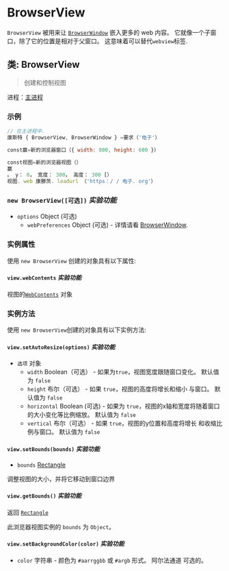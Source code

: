 # BrowserView

`BrowserView` 被用来让 [`BrowserWindow`](browser-window.md) 嵌入更多的 web 内容。 它就像一个子窗口，除了它的位置是相对于父窗口。 这意味着可以替代`webview`标签.

## 类: BrowserView

> 创建和控制视图

进程：[主进程](../glossary.md#main-process)

### 示例

```javascript
// 在主进程中.
康斯特 { BrowserView, BrowserWindow } =要求（'电子'）

const赢=新的浏览器窗口（{ width: 800, height: 600 }）

const视图=新的浏览器视图（）
赢
。 y： 0， 宽度： 300， 高度： 300 [）
视图. web 康滕茨. loadurl （'https：/ / 电子. org'）
```

### `new BrowserView([可选])` _实验功能_

* `options` Object (可选)
  * `webPreferences` Object (可选) - 详情请看 [BrowserWindow](browser-window.md).

### 实例属性

使用 `new BrowserView` 创建的对象具有以下属性:

#### `view.webContents` _实验功能_

视图的[`WebContents`](web-contents.md) 对象

### 实例方法

使用 `new BrowserView`创建的对象具有以下实例方法:

#### `view.setAutoResize(options)` _实验功能_

* `选项` 对象
  * `width` Boolean（可选） - 如果为`true`，视图宽度跟随窗口变化。 默认值为 `false`
  * `height` 布尔（可选） - 如果 `true`，视图的高度将增长和缩小 与窗口。 默认值为 `false`
  * `horizontal` Boolean (可选) - 如果为 `true`，视图的x轴和宽度将随着窗口的大小变化等比例缩放。 默认值为 `false`
  * `vertical` 布尔（可选） - 如果 `true`，视图的y位置和高度将增长 和收缩比例与窗口。 默认值为 `false`

#### `view.setBounds(bounds)` _实验功能_

* `bounds` [Rectangle](structures/rectangle.md)

调整视图的大小，并将它移动到窗口边界

#### `view.getBounds()` _实验功能_

返回 [`Rectangle`](structures/rectangle.md)

此浏览器视图实例的 `bounds` 为 `Object`。

#### `view.setBackgroundColor(color)` _实验功能_

* `color` 字符串 - 颜色为 `#aarrggbb` 或 `#argb` 形式。 阿尔法通道 可选的。
